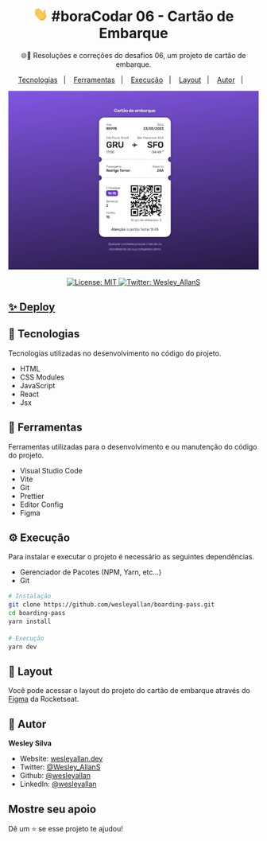 <h1 align="center">
  <img src="./hi.gif" alt="Mão acenando" width="30px">
  #boraCodar 06 - Cartão de Embarque
</h1>

<p align="center">🌐🚀 Resoluções e correções do desafios 06, um projeto de cartão de embarque.</p>

<p align="center">
  <a href="#-tecnologias">Tecnologias</a>&nbsp;&nbsp;&nbsp;|&nbsp;&nbsp;&nbsp;
  <a href="#-ferramentas">Ferramentas</a>&nbsp;&nbsp;&nbsp;|&nbsp;&nbsp;&nbsp;
  <a href="#-execução">Execução</a>&nbsp;&nbsp;&nbsp;|&nbsp;&nbsp;&nbsp;
  <a href="#-layout">Layout</a>&nbsp;&nbsp;&nbsp;|&nbsp;&nbsp;&nbsp;
  <a href="#-autor">Autor</a>&nbsp;&nbsp;&nbsp;|&nbsp;&nbsp;&nbsp;
</p>

<div align="center">

![Bora Codar](./bora-codar-06-cartao-embarque.png)

</div>

<p align="center">
  <a href="#" target="_blank">
    <img alt="License: MIT" src="https://img.shields.io/badge/License-MIT-yellow.svg" />
  </a>
  <a href="https://twitter.com/Wesley_AllanS" target="_blank">
    <img alt="Twitter: Wesley_AllanS" src="https://img.shields.io/twitter/follow/Wesley_AllanS.svg?style=social" />
  </a>
</p>

## [✨ Deploy](https://boarding-pass-wesleyallan.netlify.app/)

## 🚀 Tecnologias

Tecnologias utilizadas no desenvolvimento no código do projeto.

- HTML
- CSS Modules
- JavaScript
- React
- Jsx

## 🔧 Ferramentas

Ferramentas utilizadas para o desenvolvimento e ou manutenção do código do projeto.

- Visual Studio Code
- Vite
- Git
- Prettier
- Editor Config
- Figma

## ⚙ Execução

Para instalar e executar o projeto é necessário as seguintes dependências.

- Gerenciador de Pacotes (NPM, Yarn, etc...)
- Git

```sh
# Instalação
git clone https://github.com/wesleyallan/boarding-pass.git
cd boarding-pass
yarn install

# Execução
yarn dev
```

## 📑 Layout

Você pode acessar o layout do projeto do cartão de embarque através do [Figma](https://www.figma.com/community/file/1205146101173113980) da Rocketseat.

## 👤 Autor

**Wesley Silva**

- Website: [wesleyallan.dev](https://wesleyallan.dev)
- Twitter: [@Wesley_AllanS](https://twitter.com/Wesley_AllanS)
- Github: [@wesleyallan](https://github.com/wesleyallan)
- LinkedIn: [@wesleyallan](https://linkedin.com/in/wesleyallan)

## Mostre seu apoio

Dê um ⭐️ se esse projeto te ajudou!
